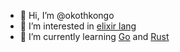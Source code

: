 - 👋 Hi, I’m @okothkongo
- 👀 I’m interested in [elixir lang](https://elixir-lang.org/docs.html)
- 🌱 I’m currently learning [Go](https://go.dev/) and [Rust](https://www.rust-lang.org/)
<!-- - 💞️ I’m looking to collaborate on ... -->
<!-- - 📫 How to reach me  -->

<!---
okothkongo/okothkongo is a ✨ special ✨ repository because its `README.md` (this file) appears on your GitHub profile.
You can click the Preview link to take a look at your changes.
--->
